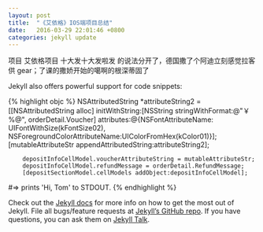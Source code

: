 ```yaml
---
layout: post
title:  "《艾依格》IOS端项目总结"
date:   2016-03-29 22:01:46 +0800
categories: jekyll update
---
```

项目 艾依格项目
十大发十大发啦发
的说法分开了，德国撒了个阿迪立刻感觉拉客供 gear；了课的撒娇开始的噶啊的根深蒂固了

Jekyll also offers powerful support for code snippets:

{% highlight objc %}
NSAttributedString *attributeString2 = [[NSAttributedString alloc] initWithString:[NSString stringWithFormat:@"￥%@", orderDetail.Voucher] attributes:@{NSFontAttributeName: UIFontWithSize(kFontSize02), NSForegroundColorAttributeName:UIColorFromHex(kColor01)}];
        [mutableAttributeStr appendAttributedString:attributeString2];
        
        depositInfoCellModel.voucherAttributeString = mutableAttributeStr;
        depositInfoCellModel.refundMessage = orderDetail.RefundMessage;
        [depositSectionModel.cellModels addObject:depositInfoCellModel];
#=> prints 'Hi, Tom' to STDOUT.
{% endhighlight %}

Check out the [Jekyll docs][jekyll-docs] for more info on how to get the most out of Jekyll. File all bugs/feature requests at [Jekyll’s GitHub repo][jekyll-gh]. If you have questions, you can ask them on [Jekyll Talk][jekyll-talk].

[jekyll-docs]: http://jekyllrb.com/docs/home
[jekyll-gh]:   https://github.com/jekyll/jekyll
[jekyll-talk]: https://talk.jekyllrb.com/
